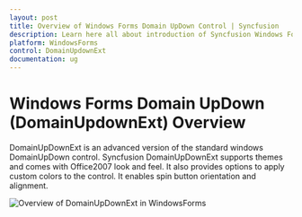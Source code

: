 ```yaml
---
layout: post
title: Overview of Windows Forms Domain UpDown Control | Syncfusion
description: Learn here all about introduction of Syncfusion Windows Forms Domain UpDown (DomainUpdownExt) control, its elements, and more details.
platform: WindowsForms
control: DomainUpdownExt 
documentation: ug
---
```

# Windows Forms Domain UpDown (DomainUpdownExt) Overview

DomainUpDownExt is an advanced version of the standard windows DomainUpDown control. Syncfusion DomainUpDownExt supports themes and comes with Office2007 look and feel. It also provides options to apply custom colors to the control. It enables spin button orientation and alignment.

![Overview of DomainUpDownExt in WindowsForms](domainupdownext_images/windowsforms-domain-up-down-overview.png)

